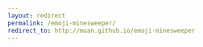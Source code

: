 ```yaml
---
layout: redirect
permalink: /emoji-minesweeper/
redirect_to: http://muan.github.io/emoji-minesweeper
---
```

